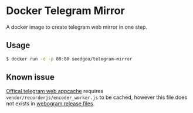 # Docker Telegram Mirror
A docker image to create telegram web mirror in one step.

## Usage
``` bash
$ docker run -d -p 80:80 seedgou/telegram-mirror
```

## Known issue
[Offical telegram web appcache](https://web.telegram.org/webogram.appcache) requires `vendor/recorderjs/encoder_worker.js` to be cached, however this file does not exists in [webogram release files](https://github.com/zhukov/webogram/releases/download/v0.5.7/webogram_v0.5.7.zip).